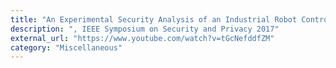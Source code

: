 ```yaml
---
title: "An Experimental Security Analysis of an Industrial Robot Controller"
description: ", IEEE Symposium on Security and Privacy 2017"
external_url: "https://www.youtube.com/watch?v=tGcNefddfZM"
category: "Miscellaneous"
---
```

